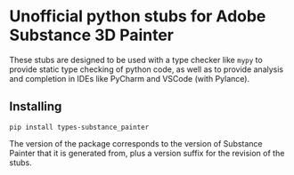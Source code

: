 # Unofficial python stubs for Adobe Substance 3D Painter

These stubs are designed to be used with a type checker like `mypy` to provide static type checking of python code, as well as to provide analysis and completion in IDEs like PyCharm and VSCode (with Pylance).

## Installing

```commandline
pip install types-substance_painter
```

The version of the package corresponds to the version of Substance Painter that it is generated from,
plus a version suffix for the revision of the stubs.
